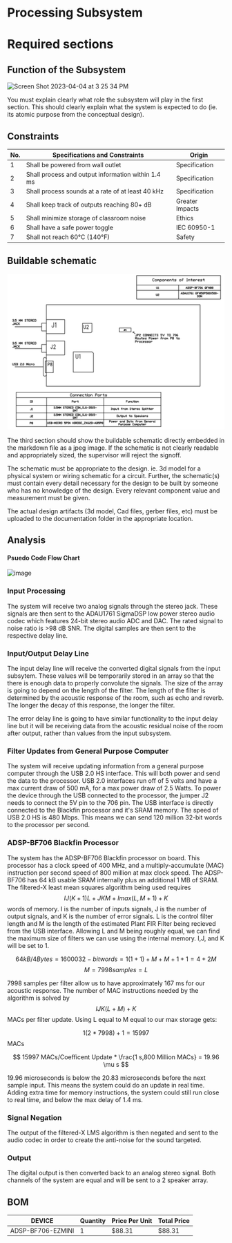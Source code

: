 # Processing Subsystem



# Required sections


## Function of the Subsystem

<img width="728" alt="Screen Shot 2023-04-04 at 3 25 34 PM" src="https://user-images.githubusercontent.com/123997954/229912228-53e792c0-7cce-496a-ace8-6fa46197ea0d.png">

You must explain clearly what role the subsystem will play in the first section. This should clearly explain what the system is expected to do (ie. its atomic purpose from the conceptual design).

## Constraints

| No. | Specifications and Constraints                     | Origin          |
| --- | -------------------------------------------------- | --------------- |
| 1   | Shall be powered from wall outlet                  | Specification   |
| 2   | Shall process and output information within 1.4 ms | Specification   |
| 3   | Shall process sounds at a rate of at least 40 kHz  | Specification   |
| 4   | Shall keep track of outputs reaching 80+ dB        | Greater Impacts |
| 5   | Shall minimize storage of classroom noise          | Ethics          |
| 6   | Shall have a safe power toggle                     | IEC 60950-1     |
| 7   | Shall not reach 60°C (140°F)                       | Safety          |

## Buildable schematic 

![image](https://github.com/CarsonDPope/Active-Noise-Control-With-Wall-Transmission-Detection/blob/jmvega52-patch-1/Documentation/Images/DSPBOARD.png)

The third section should show the buildable schematic directly embedded in the markdown file as a jpeg image. If the schematic is not clearly readable and appropriately sized, the supervisor will reject the signoff. 

The schematic must be appropriate to the design. ie. 3d model for a physical system or wiring schematic for a circuit. Further, the schematic(s) must contain every detail necessary for the design to be built by someone who has no knowledge of the design. Every relevant component value and measurement must be given.

The actual design artifacts (3d model, Cad files, gerber files, etc) must be uploaded to the documentation folder in the appropriate location.

## Analysis

#### Psuedo Code Flow Chart
![image](https://user-images.githubusercontent.com/123997954/229912784-1174c224-1c0f-4fb9-8a78-3f503ecb81d3.png)


### Input Processing

The system will receive two analog signals through the stereo jack. These signals are then sent to the ADAU1761 SigmaDSP low power stereo audio codec which features 24-bit stereo audio ADC and DAC. The rated signal to noise ratio is >98 dB SNR. The digital samples are then sent to the respective delay line.

### Input/Output Delay Line

The input delay line will receive the converted digital signals from the input subsytem. These values will be temporarily stored in an array so that the there is enough data to properly convolute the signals. The size of the array is going to depend on the length of the filter. The length of the filter is determined by the acoustic response of the room, such as echo and reverb. The longer the decay of this response, the longer the filter.

The error delay line is going to have similar functionality to the input delay line but it will be receiving data from the acoustic residual noise of the room after output, rather than values from the input subsystem. 

### Filter Updates from General Purpose Computer

The system will receive updating information from a general purpose computer through the USB 2.0 HS interface. This will both power and send the data to the processor. USB 2.0 interfaces run off of 5 volts and have a max current draw of 500 mA, for a max power draw of 2.5 Watts. To power the device through the USB connected to the processor, the jumper J2 needs to connect the 5V pin to the 706 pin.
The USB interface is directly connected to the Blackfin processor and it's SRAM memory. The speed of USB 2.0 HS is 480 Mbps. This means we can send 120 million 32-bit words to the processor per second.

###  ADSP-BF706 Blackfin Processor

The system has the ADSP-BF706 Blackfin processor on board. This processor has a clock speed of 400 MHz, and a multiply-accumulate (MAC) instruction per second speed of 800 million at max clock speed. The ADSP-BF706 has 64 kB usable SRAM internally plus an additional 1 MB of SRAM. The filtered-X least mean squares algorithm being used requires $$IJ(K+1)L+JKM+Imax(L,M+1)+K$$ words of memory. I is the number of inputs signals, J is the number of output signals, and K is the number of error signals. L is the control filter length and M is the length of the estimated Plant FIR Filter being recieved from the USB interface. Allowing L and M being roughly equal, we can find the maximum size of filters we can use using the internal memory. I,J, and K will be set to 1.

$$ 64kB /4 Bytes = 16000 32-bit words = 1(1+1) + M + M + 1 + 1 = 4 + 2 M $$
$$ M = 7998  samples = L $$

7998 samples per filter allow us to have approximately 167 ms for our acoustic response. The number of MAC instructions needed by the algorithm is solved by $$ IJK(L+M)+K $$ MACs per filter update. Using L equal to M equal to our max storage gets:

$$ 1(2 * 7998) + 1 = 15997 $$ MACs

$$ 15997 MACs/Coefficent Update * \frac{1 s,800 Million MACs} = 19.96 \mu s $$

19.96 microseconds is below the 20.83 microseconds before the next sample input. This means the system could do an update in real time. Adding extra time for memory instructions, the system could still run close to real time, and below the max delay of 1.4 ms.

### Signal Negation

The output of the filtered-X LMS algorithm is then negated and sent to the audio codec in order to create the anti-noise for the sound targeted. 

### Output 

The digital output is then converted back to an analog stereo signal. Both channels of the system are equal and will be sent to a 2 speaker array. 

## BOM
| DEVICE            | Quantity | Price Per Unit | Total Price |
| ----------------- | -------- | -------------- | ----------- |
| ADSP-BF706-EZMINI | 1        | $88.31         | $88.31      |
